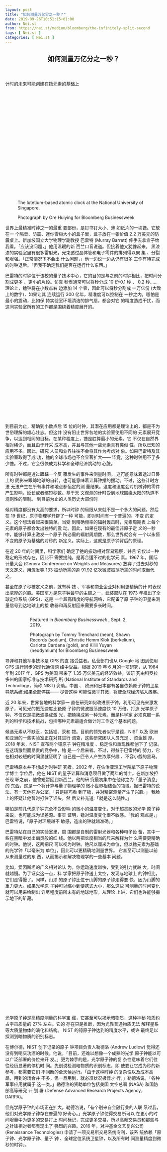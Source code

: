 ```yaml
---
layout: post
title: "如何测量万亿分之一秒？"
date: 2019-09-26T10:51:15+01:00
author: Nei.st
from: https://nei.st/medium/bloomberg/the-infinitely-split-second
tags: [ Nei.st ]
categories: [ Nei.st ]
---
```


<article class="post-5445 post type-post status-publish format-standard hentry category-bloomberg tag-the-elements" id="post-5445">
 <header class="page-header medium Archives">
  <div class="page-header__image">
  </div>
  <div class="page-header__content">
   <h1 class="page-title text-align-center">
    如何测量万亿分之一秒？
   </h1>
  </div>
 </header>
 <div class="entry-content aesop-entry-content" id="post-5445-content">
  <link as="font" crossorigin="anonymous" href="//cdn.jsdelivr.net/gh/0nd1jyU39XQ/_/glyph/font-face/0uIzqoZjSuJfvSBnvgXTcApMtcVhMcpr.woff" rel="preload" type="font/woff"/>
  <link as="font" crossorigin="anonymous" href="//cdn.jsdelivr.net/gh/0nd1jyU39XQ/_/glyph/font-face/1sTnSLZWDKucPX6SAk.woff" rel="preload" type="font/woff"/>
  <p class="blog-post__description">
   计时的未来可能创建在镥元素的基础上
  </p>
  <span id="more-5445">
  </span>
  <div class="container large img component-image edge">
   <div class="aspectRatioPlaceholder" style="padding-bottom:66.68181818181817%;height: 0;">
    <div class="progressiveMedia" data-height="1334" data-width="2000">
     <img alt="" class="progressiveMedia-image" data-src="https://cdn.jsdelivr.net/gh/0nd1jyU39XQ/_/img/1/e52bf525ly1g7bqv8rt01j21jk112kjl.jpg" src="https://cdn.jsdelivr.net/gh/0nd1jyU39XQ/_/img/1/e52bf525ly1g7bqv8rt01j21jk112kjl.jpg"/>
    </div>
   </div>
   <div class="aesop-image-component">
    <figure class="aesop-image-component-image aesop-component-align-center aesop-image-component-caption-left">
     <figcaption class="aesop-image-component-caption">
      <p class="aesop-cap-description">
       The lutetium-based atomic clock at the National University of Singapore.
      </p>
      <p class="aesop-cap-cred">
       Photograph by Ore Huiying for Bloomberg Businessweek
      </p>
     </figcaption>
    </figure>
   </div>
  </div>
  <p>
   世界上最精准时钟之一的最重 要部份，是钉书钉大小、薄 如纸片的一块镥。它放在一 个隔音、防震、迷你雪柜大小的盒子里，盒子放在一张价值 2.2 万美元的防 震桌上。新加坡国立大学物理学副教授 巴雷特 (Murray Barrett) 伸手去拿盒子给我看。「应该没问题，」他用温暖的新 西兰口音说道。但接着他又犹豫起来。 黑漆漆的实验室里有很多雷射光，光束透过晶体管和电子零件的排列得以聚 集 、分裂和增强。「正常情况下不会出 什么问题，」他一边说一边从仍有很多 工作有待完成的时钟退后。「但我不确定我们是否在运行什么东西。」
  </p>
  <p>
   巴雷特的时钟位于该校的量子技术中心，它的目的是与之前的时钟相比，把时间分割成更多 、更小的片段。仿真 秒表通常可以将秒分成 10 份:0.1 秒 、 0.2 秒……理论上，镥钟将在小数点右 边添加 14 个零，因此可以将秒分割成 一万亿份 (大致上的数字)，如果让其 连续运行 300 亿年，精准度可以控制在 一秒之内。哪怕是最小的震动，比如保 持实验室环境清洁的排气扇，都会对它 的精度造成干扰，而这间实验室所有的工作都是围绕着精度展开的。
  </p>
  <div class="container large img edge">
   <div class="aspectRatioPlaceholder" style="padding-bottom:66.68181818181817%;height: 0;">
    <div class="progressiveMedia" data-height="1467" data-width="2200">
     <img alt="" class="progressiveMedia-image lazyload" data-src="https://cdn.jsdelivr.net/gh/0nd1jyU39XQ/_/img/1/e52bf525ly1g7bqwr15ruj21p414r4qp.jpg" src="https://cdn.jsdelivr.net/gh/0nd1jyU39XQ/_/img/1/e52bf525ly1g7bqwr15ruj21p414r4qp.jpg"/>
    </div>
   </div>
  </div>
  <p>
   到目前为止，精确到小数点后 15 位的时钟，其潜在应用都是理论上的，都是不为世俗理解的雄心壮志。但这并 没有阻止世界各地的实验室使用不同的 元素展开竞争，以达到相同的目标。在某种程度上，镥是胜算最小的元素。它 不仅在自然界相对稀少，而且由于开采 成本高，并且与其他一些元素具有类似 性，所以已知的应用不多。因此，研究 人员和业界往往不会将其作为考虑对 象。如果巴雷特及其实验室取得了成 功，镥的全球市场也不会显著扩大—— 毕竟，这种时钟用不了多少镥。不过，它会很快成为科学和全球经济跳动的 心脏。
  </p>
  <p>
   所有时钟都是透过跟踪一个反 覆发生的事件来测量时间。 这可能意味着透过日晷上的 阴影来跟踪地球的自转，也可能意味着计算钟摆的摆动。不过，这些计时方法 无法产生在所有事件和地点都恒定的测 量结果。温度和湿度会对机械钟的零件 产生影响，延长或者缩短秒数。基于天 文观测的计时受到地球围绕太阳的轨道不规则性的限制。 到目前为止的人类历史大部份时
  </p>
  <p>
   候对精度都没有太高的要求，所以时钟 的局限从来就不是一个多大的问题。然后在 19 世纪，原子物理学开辟了一种 可能，即对时间有一个普遍的、不变 的定义。这个想法看起来很简单。当受 到精确频率的辐射轰击时，元素周期表 上每个元素的原子都会发出独特的震 动。因此，如果在现有的最佳非原子定 义的一秒中，能够计算出激发一个原子 所必需的辐射周期数，那么世界就会有 一个以永恒不变的原子为基础的对秒的 新定义。实际上，这就是原子钟背后的原理。
  </p>
  <div class="code-block code-block-1" style="margin: 8px 0; clear: both;">
   <div class="container ads_KbHEVhh8Rw">
    <div class="card card--blog post-sidebar">
     <div class="card-body">
      <div class="logo_ngcontent-kty-0">
      </div>
      <div class="iframe-blocker U6XAMK63Vh00WqvF2BacIQ">
       <div class="background-h60B">
       </div>
       <div class="WumZiPCS4MeMw4pxQ">
       </div>
      </div>
     </div>
     <div class="card-footer">
      <div class="card-footer-wrapper" layout="row bottom-left">
      </div>
     </div>
    </div>
   </div>
  </div>
  <p>
   在近 20 年的时间里，科学家们 确定了铯的振动相对容易观察，并且 它仅以一种稳定的形式存在，因此不 需要提纯，是再合适不过的化学元 素。1967 年，国际计量大会 (Genera Conference on Weights and Measures) 放弃了过去对秒的天文定义，用激发铯 133 振动所需的逾 91.92 亿次微波振荡所需的时间取而代之。
  </p>
  <p>
   甚至在原子秒被定义之前，就有科 技 、军事和商业企业对利用更精确的计 时表现出浓厚的兴趣。美国军方是原子钟最早的主顾之一，武装部队在 1973 年推出了全球定位系统 (GPS)，这是 一个超高精度的导航网络，它配备了原 子钟的卫星来测量信号到达地球上的接 收器和再反射回来需要多长时间。
  </p>
  <div class="container">
   <figure class="graf--figure graf--layoutOutsetRight">
    <div class="aspectRatioPlaceholder is-locked">
     <a href="https://nei.st/medium/bloomberg-businessweek/2019-periodic-table-elements">
      <div class="aspectRatioPlaceholder">
       <div class="progressiveMedia" data-height="1500" data-width="1125">
        <img alt="" class="progressiveMedia-image lazyload" data-src="https://cdn.jsdelivr.net/gh/0nd1jyU39XQ/_/img/1/e52bf525ly1g760rzgzbog20v915o7wi.gif" src="https://cdn.jsdelivr.net/gh/0nd1jyU39XQ/_/img/1/e52bf525ly1g760rzgzbog20v915o7wi.gif"/>
       </div>
      </div>
     </a>
     <div class="aesop-image-component">
      <figure class="aesop-image-component-image aesop-component-align-center aesop-image-component-caption-left">
       <figcaption class="aesop-image-component-caption">
        <p class="aesop-cap-description">
         Featured in
         <em>
          Bloomberg Businessweek
         </em>
         , Sept. 2, 2019.
        </p>
        <p class="aesop-cap-cred">
         Photograph by Tommy Trenchard (neon), Shawn Records (sodium), Christie Hemm Klok (berkelium), Carlotta Cardana (gold), and Kiliii Yuyan (neodymium) for Bloomberg Businessweek
        </p>
       </figcaption>
      </figure>
     </div>
    </div>
   </figure>
  </div>
  <p>
   导弹和其他军事技术是 GPS 的直 接受益者。私营部门也从 Google 地 图到使用 GPS 进行同步的现代通信网 络中受益。根据 2019 年 6 月的一项研究，从 1984 年到 2017 年，GPS 为美国 带来了 1.35 万亿美元的经济效益，该研 究由科罗拉多州的国家标准与技术研究 所 (National Institute of Standards and Technology，简称 NIST) 资助。中国 、 欧洲和日本都有各自依赖原子钟的卫星 导航系统;如果全部停摆—— 尽管这种 可能性微乎其微，将使全球经济陷入瘫痪。
  </p>
  <p>
   近 20 年来，世界各地的科学家一 直在研究如何改进原子钟，利用可见光来激发原子，可见光的振荡速度比铯原 子钟的微波振荡速度快 10 万倍。打造 光学原子钟，不仅仅是把微波换成激 光，把铯换成另一种元素。而是科学家 必须克服一系列的科学和技术挑战，包括哪种元素最适合做计时工作这个基本问题。
  </p>
  <p>
   候选元素从不缺乏，包括铝、汞和 锶。目前的领先者似乎是镱，NIST 以及 欧洲和亚洲的一些实验室正在对其进行 调查，这些研究团队人员充足 、资金雄 厚。2018 年末，NIST 宣布两个镱原子 钟在精准度 、稳定性和重现性都创下了 记录。在这场激烈而昂贵的竞争中，镥 是一个后来者。不过，得益于巴雷特的 努力，它在相对较短的时间里就证明了 自己是一匹令人产生浓厚兴趣 、不容小觑的黑马。
  </p>
  <p>
   巴雷特原本并不想成为时钟研 究者。2002 年，在佐治亚理工学院拿下原子物理学博士 学位后，他在 NIST 的量子计算和消息项目做了两年的博士。在新加坡担任现 职之前，他曾短暂回到新西兰。他的研 究最初集中在他称之为「量子消息」的 东西，这是一个将计算与量子物理学的 微小世界相结合的领域。据巴雷特的说 法，有一天他在办公室，「只是碰巧看 到了镥，并对精密测量产生了兴趣。」 我脸上的怀疑让他暂时打住了话头，然 后又补充道:「就是这么随性。」
  </p>
  <div class="code-block code-block-1" style="margin: 8px 0; clear: both;">
   <div class="container ads_KbHEVhh8Rw">
    <div class="card card--blog post-sidebar">
     <div class="card-body">
      <div class="logo_ngcontent-kty-0">
      </div>
      <div class="iframe-blocker U6XAMK63Vh00WqvF2BacIQ">
       <div class="background-h60B">
       </div>
       <div class="WumZiPCS4MeMw4pxQ">
       </div>
      </div>
     </div>
     <div class="card-footer">
      <div class="card-footer-wrapper" layout="row bottom-left">
      </div>
     </div>
    </div>
   </div>
  </div>
  <p>
   哪怕是前几代原子钟完全不受影响 的微小的温度变化，对于超灵敏的光学 原子钟来说，也可能成为误差源。事实 证明，镥对温度变化很不敏感。「我的 观点是，」巴雷特说，「原子对环境越不 敏感，造出的钟就越准确。」
  </p>
  <p>
   巴雷特站在自己的实验室里，周 围都是自制的雷射光器和各种电子设 备，其中一些在黑暗中发出幽灵般的红 线。他以两把长度相当的尺来解释为什 么需要更精确的时钟。他说，这两把尺 可以视为时钟。铯尺以厘米为单位，但以镥元素为基础的光学钟「以毫米为 单位」，因此可以更精确地测量世界。 它甚至可以测量以前从未测量过的东 西，从而揭示和解决物理学的一些基本 问题。
  </p>
  <p>
   比如，爱因斯坦的广义相对论认 为，你运动速度越快，受到的引力就越 大，时间就越慢。为了证实这一点，科 学家把原子钟送上太空，发现与地球上 的钟相比，它们走得慢了。同样，山顶 的原子钟比位于山脚的原子钟走得要 快，因为山脚的重力更大。如果光学原 子钟可以缩小到便携式大小，那么这些 可测量的时间变化就可以用来绘制出 详尽程度前所未有的地球地形。从理论 上讲，它们也许能够揭示地下的矿藏。
  </p>
  <div class="container large img edge">
   <div class="aspectRatioPlaceholder" style="padding-bottom:66.68181818181817%;height: 0;">
    <div class="progressiveMedia" data-height="1467" data-width="2200">
     <img alt="" class="progressiveMedia-image lazyload" data-src="https://cdn.jsdelivr.net/gh/0nd1jyU39XQ/_/img/1/e52bf525ly1g7br10p3okj21p414qavy.jpg" src="https://cdn.jsdelivr.net/gh/0nd1jyU39XQ/_/img/1/e52bf525ly1g7br10p3okj21p414qavy.jpg"/>
    </div>
   </div>
  </div>
  <p>
   光学原子钟是高精度测量的科学宝 藏，它甚至可以揭示暗物质，这种神秘 物质约占宇宙质量的 27% 左右。它的 存在只是推断，因为光靠普通物质无法 解释星系等大质量物体的演化和结构。 NIST 的镱原子钟达到的精度水平，或许 最终足以探测到暗物质的识别标志。
  </p>
  <p>
   在博尔德，NIST 创下记录的原子 钟项目负责人勒德洛 (Andrew Ludlow) 觉得还没有到喝庆功酒的时候。他说，「目前，还难以想像一个成熟的光学 原子钟能以可以广泛部署的价位来开 发。」更为棘手的是，光学原子钟的复 杂性意味着它们往往经历显著的停机时 间。先别说检测暗物质的识别标志，即 使要让它成为秒的新参考，都需要它们 不间断的全天候运行。「由于这种时钟 的复杂性以及成本高昂，用到的场合并 不多，但一旦用到，就必须状况极佳才 行，」勒德洛说，「各种军事应用就属于 这一类。」勒德洛的资助单位包括美国 太空总署 (NASA) 和国防部高等研究 计 划 署 (Defense Advanced Research Projects Agency，DARPA)。
  </p>
  <p>
   但光学原子钟的市场正在扩大。勒德洛说，「有个别来自金融行业的人联 系过我，他们对光学原子钟存在普遍的 好奇心。」光学原子钟使得交易所可以 在更小的时间增量中为更多的交易打上 时间标记，完成更多交易，所以高频交易员和那些与之针锋相对者都表现出了 强烈的兴趣。2016 年，对冲基金文艺复兴公司 (Renaissance Technologies) 申请了一项交易所交易系统专利，该系 统依赖「原子钟、光学原子钟、量子 钟 、全球定位系统卫星钟，以及所有时 间测量精度到微秒的时钟」。
  </p>
  <div class="code-block code-block-1" style="margin: 8px 0; clear: both;">
   <div class="container ads_KbHEVhh8Rw">
    <div class="card card--blog post-sidebar">
     <div class="card-body">
      <div class="logo_ngcontent-kty-0">
      </div>
      <div class="iframe-blocker U6XAMK63Vh00WqvF2BacIQ">
       <div class="background-h60B">
       </div>
       <div class="WumZiPCS4MeMw4pxQ">
       </div>
      </div>
     </div>
     <div class="card-footer">
      <div class="card-footer-wrapper" layout="row bottom-left">
      </div>
     </div>
    </div>
   </div>
  </div>
  <div class="container large img edge">
   <div class="aspectRatioPlaceholder" style="padding-bottom:66.68181818181817%;height: 0;">
    <div class="progressiveMedia" data-height="1467" data-width="2200">
     <img alt="" class="progressiveMedia-image lazyload" data-src="https://cdn.jsdelivr.net/gh/0nd1jyU39XQ/_/img/1/e52bf525ly1g7br25kwcdj21p414r4qp.jpg" src="https://cdn.jsdelivr.net/gh/0nd1jyU39XQ/_/img/1/e52bf525ly1g7br25kwcdj21p414r4qp.jpg"/>
    </div>
   </div>
  </div>
  <p>
   当我问巴雷特金融行业对光学原子 钟的兴趣时，他不自在地笑了笑。他坐 在办公桌前，这是一间宽敞的办公室，位置就在实验室的对面;他旁边有一块 白板，上面画满箭头和方程序。他进入 物理学领域不是为了找到给更多交易加 时间戳的办法。相反，对精度的追求「符合我的个性」，他说道，有志透过 无休止的修补来提高精度，使得时钟更 准确。「困难的是知道什么时候该停下 来，发表研究，」他说。
  </p>
  <p>
   巴雷特愉快地承认，到目前为 止，在研究定义秒的光学原 子钟的竞赛上，他的实验室 和镥还不是领先者。首先，他的资金不 如其他团队那么充足。但他说，他缺 乏的资源被其原子特性所弥补。「我认 为，如果你能用镥造出一个精确的钟，那么你就一定能用镱造出一个精确的 钟，因为它的特性更佳。」
  </p>
  <p>
   目前资助他的是新加坡科技研究 局，这是一个资助研发的政府机构，帮 助这个城市国家提高竞争优势。「他们 为什么要资助这个项目? 」巴雷特问 道。「如果你看一下时钟的历史，随着 我们造出越来越精确的时钟，新的应用 领域就会跑出来，已经有的应用领域会 变得越来越好。」
  </p>
  <p>
   对于这些研究机构之外的人来说，取得进展的第一个证据是对秒的新定 义。正式出来最快是在定于 2022 年召 开的国际计量大会上。但绝大多数观 察人士认为，至少在 2026 年的会议之前，全球不会就「哪种元素或者时钟设计应该作为秒的新定义」达成共识。现 在，巴雷特和其他的时钟研究者一样，专注在滴答声上。「这就是你在时钟领域真正做的事情，」他说。「你会问，『我们要如何让计时越来越准? 』」
  </p>
  <div class="container ag ah">
   <div class="fe n el">
    <a class="dt du bn bo bp bq br bs bt bu dv dw bx by dx dy" href="https://nei.st/medium/bloomberg-businessweek/2019-periodic-table-elements?source=https://www.bloomberg.com/news/features/2019-08-28/the-world-s-most-precise-clock-may-run-on-lutetium-or-ytterbium">
     <div class="c ff fg ag ah fh el fi fj ce fk fl fm fn fo fp fq fr fs ft fu">
      <div class="bs em en eo ep eq fv ah fw fg ag bm eu fx q fy fz p ac">
      </div>
     </div>
    </a>
   </div>
  </div>
  <div class="code-block code-block-2" style="margin: 8px 0; clear: both;">
   <br/>
   <div class="container ads_KbHEVhh8Rw">
    <div class="card card--blog post-sidebar">
     <div class="card-body">
      <div class="logo_ngcontent-kty-0">
      </div>
      <div class="iframe-blocker U6XAMK63Vh00WqvF2BacIQ">
       <div class="background-h60B">
       </div>
       <div class="WumZiPCS4MeMw4pxQ">
       </div>
      </div>
     </div>
     <div class="card-footer">
      <div class="card-footer-wrapper" layout="row bottom-left">
      </div>
     </div>
    </div>
   </div>
  </div>
 </div>
 <footer class="entry-footer">
  <div class="categories icon-link">
   <a href="https://nei.st/category/medium/bloomberg" rel="category tag">
    Bloomberg
   </a>
  </div>
  <div class="tags icon-link">
   <a href="https://nei.st/tag/the-elements" rel="tag">
    THE ELEMENTS
   </a>
  </div>
 </footer>
</article>

